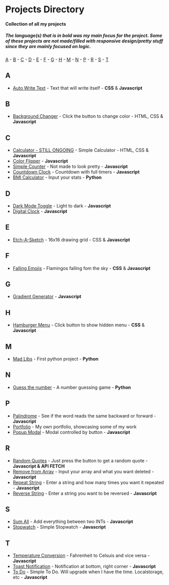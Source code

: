 # Projects Directory
#### Collection of all my projects
##### The language(s) that is in bold was my main focus for the project. Some of these projects are not made/filled with responsive design/pretty stuff since they are mainly focused on logic.

[A](#a) - [B](#b) - [C](#c) - [D](#d) - [E](#e) - [F](#f) - [G](#g) - [H](#h) - [M](#m) - [N](#n) - [P](#p) - [R](#r) - [S](#s) - [T](#t)

## A <a id="a"></a>
- <a href="https://github.com/viktordepomian/auto-write-text">Auto Write Text</a> - Text that will write itself - **CSS** & **Javascript**

## B <a id="b"></a>
- <a href="https://github.com/viktordepomian/background-changer">Background Changer</a> - Click the button to change color - HTML, CSS & **Javascript**

## C <a id="c"></a>
- <a href="https://github.com/viktordepomian/calculator">Calculator - STILL ONGOING</a> - Simple Calculator - HTML, CSS & **Javascript**
- <a href="https://github.com/viktordepomian/color-flipper">Color Flipper</a> - **Javascript**
- <a href="https://github.com/viktordepomian/Simple-Counter">Simple Counter</a> - Not made to look pretty - **Javascript**
- <a href="https://github.com/viktordepomian/countdown-clock">Countdown Clock</a> - Countdown with full timers - **Javascript**
- <a href="https://github.com/viktordepomian/bmi-calc">BMI Calculator</a> - Input your stats - **Python**

## D <a id="d"></a>
- <a href="https://github.com/viktordepomian/dark-mode-toggle">Dark Mode Toggle</a> - Light to dark - **Javascript**
- <a href="https://github.com/viktordepomian/digital-clock">Digital Clock</a> - **Javascript**

## E <a id="e"></a>
- <a href="https://github.com/viktordepomian/etch-a-sketch">Etch-A-Sketch</a> - 16x16 drawing grid - CSS & **Javascript**

## F <a id="f"></a>
- <a href="https://github.com/viktordepomian/falling-emojis">Falling Emojis</a> - Flamingos falling fom the sky - **CSS** & **Javascript**

## G <a id="g"></a>
- <a href="https://github.com/viktordepomian/gradient-generator">Gradient Generator</a> - **Javascript**

## H <a id="h"></a>
- <a href="https://github.com/viktordepomian/hamburger-hidden-menu">Hamburger Menu</a> - Click button to show hidden menu - **CSS** & **Javascript**

## M <a id="m"></a>
- <a href="https://github.com/viktordepomian/mad-libs-generator">Mad Libs</a> - First python project - **Python**

## N <a id="n"></a>
- <a href="https://github.com/viktordepomian/number-guessing">Guess the number</a> - A number guessing game - **Python**

## P <a id="p"></a>
- <a href="https://github.com/viktordepomian/palindromes">Palindrome</a> - See if the word reads the same backward or forward - **Javascript**
- <a href="https://github.com/viktordepomian/portfolio">Portfolio</a> - My own portfolio, showcasing some of my work
- <a href="https://github.com/viktordepomian/popup-modal">Popup Modal</a> - Modal controlled by button - **Javascript**

## R <a id="r"></a>
- <a href="https://github.com/viktordepomian/random-quotes">Random Quotes</a> - Just press the button to get a random quote - **Javascript & API FETCH**
- <a href="https://github.com/viktordepomian/remove-from-array">Remove from Array</a> - Input your array and what you want deleted - **Javascript**
- <a href="https://github.com/viktordepomian/repeat-string">Repeat String</a> - Enter a string and how many times you want it repeated - **Javascript**
- <a href="https://github.com/viktordepomian/reverse-string">Reverse String</a> - Enter a string you want to be reversed - **Javascript**

## S <a id="s"></a>
- <a href="https://github.com/viktordepomian/sum-all">Sum All</a> - Add everything between two INTs - **Javascript**
- <a href="https://github.com/viktordepomian/stopwatch">Stopwatch</a> - Simple Stopwatch - **Javascript**

## T <a id="t"></a>
- <a href="https://github.com/viktordepomian/temp-conversion">Temperature Conversion</a> - Fahrenheit to Celsuis and vice versa - **Javascript**
- <a href="https://github.com/viktordepomian/toast-notification">Toast Notification</a> - Notification at bottom, right corner - **Javascript**
- <a href="https://github.com/viktordepomian/to-do">To Do</a> - Simple To Do. Will upgrade when I have the time. Localstorage, etc - **Javascript**
